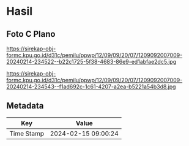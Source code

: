 # Hasil

## Foto C Plano

https://sirekap-obj-formc.kpu.go.id/d31c/pemilu/ppwp/12/09/09/20/07/1209092007009-20240214-234522--b22c1725-5f38-4683-86e9-ed1abfae2dc5.jpg

https://sirekap-obj-formc.kpu.go.id/d31c/pemilu/ppwp/12/09/09/20/07/1209092007009-20240214-234543--f1ad692c-1c61-4207-a2ea-b5221a54b3d8.jpg


## Metadata

| Key        | Value               |
| ---------- | ------------------- |
| Time Stamp | 2024-02-15 09:00:24 |



